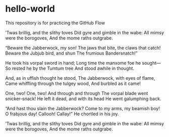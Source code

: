 # hello-world
This repository is for practicing the GitHub Flow

’Twas brillig, and the slithy toves 
      Did gyre and gimble in the wabe: 
All mimsy were the borogoves, 
      And the mome raths outgrabe. 

“Beware the Jabberwock, my son! 
      The jaws that bite, the claws that catch! 
Beware the Jubjub bird, and shun 
      The frumious Bandersnatch!” 

He took his vorpal sword in hand; 
      Long time the manxome foe he sought— 
So rested he by the Tumtum tree 
      And stood awhile in thought. 

And, as in uffish thought he stood, 
      The Jabberwock, with eyes of flame, 
Came whiffling through the tulgey wood, 
      And burbled as it came! 

One, two! One, two! And through and through 
      The vorpal blade went snicker-snack! 
He left it dead, and with its head 
      He went galumphing back. 

“And hast thou slain the Jabberwock? 
      Come to my arms, my beamish boy! 
O frabjous day! Callooh! Callay!” 
      He chortled in his joy. 

’Twas brillig, and the slithy toves 
      Did gyre and gimble in the wabe: 
All mimsy were the borogoves, 
      And the mome raths outgrabe.
